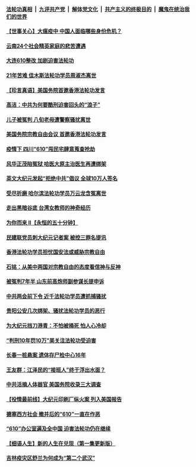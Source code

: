 

####  [法轮功真相](../../../../basic/blob/master/README.md?t=06192343) &nbsp;|&nbsp; [九评共产党](../../../../9ping.md/blob/master/README.md?t=06192343) &nbsp;|&nbsp; [解体党文化](../../../../jtdwh.md/blob/master/README.md?t=06192343)  &nbsp;|&nbsp; [共产主义的终极目的](../../../../gczydzjmd.md/blob/master/README.md?t=06192343) &nbsp;|&nbsp; [魔鬼在统治我们的世界](../../../../mgztzwmdsj.md/blob/master/README.md?t=06192343) 

#### [【世事关心】大瘟疫中 中国人面临哪些身份危机？](../pages/prog424/a102874644.md?t=06192343) 

#### [云南24个社会精英家庭的悲苦遭遇](../pages/prog424/a102874714.md?t=06192343) 

#### [大连610整改 加剧迫害法轮功](../pages/prog424/a102874147.md?t=06192343) 

#### [21年苦难 佳木斯法轮功学员周淑杰离世](../pages/prog424/a102873864.md?t=06192343) 

#### [【珍言真语】美国务院首邀香港法轮功发言](../pages/prog424/a102872871.md?t=06192343) 

#### [高洁：中共为何要酷刑迫害回头的“浪子”](../pages/prog424/a102872551.md?t=06192343) 

#### [儿子被冤判 八旬老母遭警察骚扰离世](../pages/prog424/a102872174.md?t=06192343) 

#### [美国务院宗教自由会议 首邀香港法轮功发言](../pages/prog424/a102872317.md?t=06192343) 

#### [疫情下 四川“610”闯民宅肆意蒐查抢劫](../pages/prog424/a102872137.md?t=06192343) 

#### [风华正茂陷冤狱 哈医大原主治医生再遭绑架](../pages/prog424/a102872059.md?t=06192343) 

#### [英文大纪元发起“拒绝中共”倡议 全球10万人签名](../pages/prog424/a102871657.md?t=06192343) 

#### [受尽折磨 哈尔滨法轮功学员万云龙含冤离世](../pages/prog424/a102871320.md?t=06192343) 

#### [走出黑暗谷底 台湾女教师的神奇经历](../pages/prog424/a102871310.md?t=06192343) 

#### [为你而来 II【永恒的五十分钟】](../pages/prog424/a102865179.md?t=06192343) 

#### [民建联党员刺大纪元记者案 被控三罪名提讯](../pages/prog424/a102871169.md?t=06192343) 

#### [香港法轮功学员担忧国安法或威胁宗教自由](../pages/prog424/a102871017.md?t=06192343) 

#### [石铭：从美中两国对宗教自由的态度看信神与反神](../pages/prog424/a102870822.md?t=06192343) 

#### [被冤判7年半 山东前高炮师副参谋长提申诉](../pages/prog424/a102870742.md?t=06192343) 

#### [中共两会前下令 近千法轮功学员遭抓捕骚扰](../pages/prog424/a102870712.md?t=06192343) 

#### [贵阳公安几次绑架、骚扰法轮功学员的恶行](../pages/prog424/a102869179.md?t=06192343) 

#### [为大纪元挡刀港青：不怕被捅死 怕人心冷却](../pages/prog424/a102870231.md?t=06192343) 

#### [“判刑10年罚10万”美关注法轮功受迫害](../pages/prog424/a102870102.md?t=06192343) 

#### [长春一桩悬案 遗体存尸检中心16年](../pages/prog424/a102869995.md?t=06192343) 

#### [王友群：江泽民的“接班人”终于浮出水面？](../pages/prog424/a102870047.md?t=06192343) 

#### [中共活摘人体器官 美国务院收录三大调查](../pages/prog424/a102869803.md?t=06192343) 

#### [【役情最前线】大纪元印刷厂纵火案 列入美国报告](../pages/prog424/a102869800.md?t=06192343) 

#### [搪塞西方社会 撤并后的“610”一直在作恶](../pages/prog424/a102869186.md?t=06192343) 

#### [“610”办公室遍及全中国 迫害法轮功仍在继续](../pages/prog424/a102868649.md?t=06192343) 

#### [【细语人生】新的人生在兑现（第一集更新版）](../pages/prog424/a102868323.md?t=06192343) 

#### [吉林疫灾区舒兰为何成为“第二个武汉”](../pages/prog424/a102868392.md?t=06192343) 

